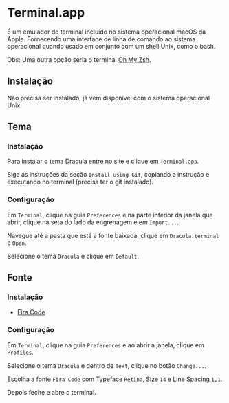# Terminal.app

É um emulador de terminal incluído no sistema operacional macOS da Apple. Fornecendo uma interface de linha de comando ao sistema operacional quando usado em conjunto com um shell Unix, como o bash.

Obs: Uma outra opção seria o terminal [Oh My Zsh](oh-my-zsh/oh-my-zsh.md).

## Instalação

Não precisa ser instalado, já vem disponível com o sistema operacional Unix.

## Tema

### Instalação

Para instalar o tema [Dracula](../theme/dracula.md) entre no site e clique em `Terminal.app`.

Siga as instruções da seção `Install using Git`, copiando a instrução e executando no terminal (precisa ter o git instalado).

### Configuração

Em `Terminal`, clique na guia `Preferences` e na parte inferior da janela que abrir, clique na seta do lado da engrenagem e em `Import...`.

Navegue até a pasta que está a fonte baixada, clique em `Dracula.terminal` e `Open`.

Selecione o tema `Dracula` e clique em `Default`.

## Fonte

### Instalação

- [Fira Code](../font/fira-code.md)

### Configuração

Em `Terminal`, clique na guia `Preferences` e ao abrir a janela, clique em `Profiles`.

Selecione o tema `Dracula` e dentro de `Text`, clique no botão `Change...`.

Escolha a fonte `Fira Code` com Typeface `Retina`, Size `14` e Line Spacing `1,1`.

Depois feche e abre o terminal.
